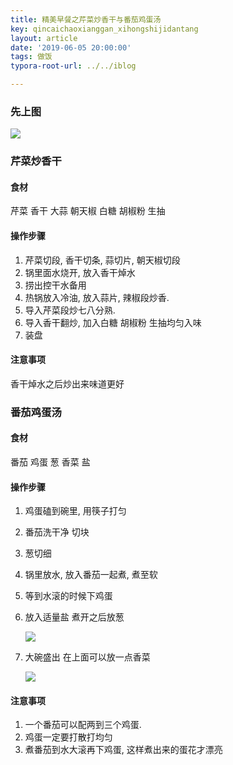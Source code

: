 ```yaml
---
title: 精美早餐之芹菜炒香干与番茄鸡蛋汤
key: qincaichaoxianggan_xihongshijidantang
layout: article
date: '2019-06-05 20:00:00'
tags: 做饭
typora-root-url: ../../iblog

---
```


### 先上图

![](http://img.azhangbaobao.cn/img/3351559736449_.pic.jpg)



### 芹菜炒香干

#### 食材

芹菜 香干  大蒜  朝天椒 白糖 胡椒粉 生抽

#### 操作步骤

1. 芹菜切段, 香干切条, 蒜切片, 朝天椒切段
2. 锅里面水烧开, 放入香干焯水
3. 捞出控干水备用
4. 热锅放入冷油, 放入蒜片, 辣椒段炒香.
5. 导入芹菜段炒七八分熟.
6. 导入香干翻炒, 加入白糖 胡椒粉 生抽均匀入味
7. 装盘

#### 注意事项

香干焯水之后炒出来味道更好



### 番茄鸡蛋汤

#### 食材

番茄 鸡蛋 葱  香菜  盐

#### 操作步骤

1. 鸡蛋磕到碗里, 用筷子打匀

2. 番茄洗干净 切块 

3. 葱切细

4. 锅里放水, 放入番茄一起煮, 煮至软

5. 等到水滚的时候下鸡蛋

6. 放入适量盐 煮开之后放葱

   ![](http://img.azhangbaobao.cn/img/3321559736445_.pic.jpg)

7. 大碗盛出 在上面可以放一点香菜

   ![](http://img.azhangbaobao.cn/img/3331559736447_.pic.jpg)

#### 注意事项

1. 一个番茄可以配两到三个鸡蛋.
2. 鸡蛋一定要打散打均匀  
3. 煮番茄到水大滚再下鸡蛋, 这样煮出来的蛋花才漂亮